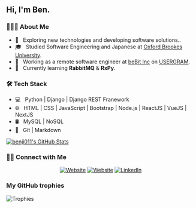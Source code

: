 ## Hi, I'm Ben.

### 👨🏻‍💻 About Me

- 🤔 &nbsp; Exploring new technologies and developing software solutions..
- 🎓 &nbsp; Studied Software Engineering and Japanese at [Oxford Brookes University](https://www.brookes.ac.uk/).
- 💼 &nbsp; Working as a remote software engineer at [beBit Inc](https://www.bebit.co.jp/) on [USERGRAM](https://www.bebit.co.jp/usergram/).
- 🌱 &nbsp; Currently learning **RabbitMQ** & **RxPy**.

### 🛠 Tech Stack

- 💻 &nbsp; Python | Django | Django REST Franework
- 🌐 &nbsp; HTML | CSS | JavaScript | Bootstrap | Node.js | ReactJS | VueJS | NextJS
- 🛢 &nbsp; MySQL | NoSQL
- 🔧 &nbsp; Git | Markdown


[![benji011's GitHub Stats](https://github-readme-stats.vercel.app/api?username=benji011&show_icons=true&theme=react)](https://github.com/benji011)

### 🤝🏻 Connect with Me

<p align="center">
  <a href="https://portfolio.benjaminlo.io/"><img alt="Website" src="https://img.shields.io/badge/Website-portfolio.benjaminlo.io-blue?style=flat-square&logo=google-chrome"></a>
  <a href="https://www.benjaminlo.io/"><img alt="Website" src="https://img.shields.io/badge/Website-www.benjaminlo.io-blue?style=flat-square&logo=google-chrome"></a>
  <a href="https://www.linkedin.com/in/benjamin-lo-6b0ba11a/"><img alt="LinkedIn" src="https://img.shields.io/badge/LinkedIn-Benjamin%20Lo-blue?style=flat-square&logo=linkedin"></a>
</p>

### My GitHub trophies

![Trophies](https://github-profile-trophy.vercel.app/?username=benji011)
